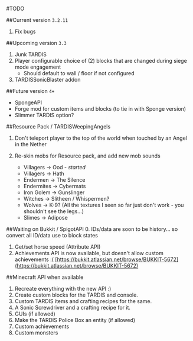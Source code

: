 #TODO

##Current version `3.2.11`
1. Fix bugs

##Upcoming version `3.3`
1. Junk TARDIS
2. Player configurable choice of (2) blocks that are changed during siege mode engagement
   * Should default to wall / floor if not configured
3. TARDISSonicBlaster addon

##Future version `4+`
* SpongeAPI
* Forge mod for custom items and blocks (to tie in with Sponge version)
* Slimmer TARDIS option?

##Resource Pack / TARDISWeepingAngels

1. Don't teleport player to the top of the world when touched by an Angel in the Nether
2. Re-skin mobs for Resource pack, and add new mob sounds

   * Villagers -> Ood - _started_
   * Villagers -> Hath
   * Endermen -> The Silence
   * Endermites -> Cybermats
   * Iron Golem -> Gunslinger
   * Witches -> Slitheen / Whispermen?
   * Wolves -> K-9? (All the textures I seen so far just don't work - you shouldn't see the legs...)
   * Slimes -> Adipose

##Waiting on Bukkit / SpigotAPI
0. IDs/data are soon to be history... so convert all ID/data use to block states 
1. Get/set horse speed (Attribute API)
2. Achievements API is now available, but doesn't allow custom achievements :( [https://bukkit.atlassian.net/browse/BUKKIT-5672](https://bukkit.atlassian.net/browse/BUKKIT-5672)

##Minecraft API when available
1. Recreate everything with the new API :)
2. Create custom blocks for the TARDIS and console.
3. Custom TARDIS items and crafting recipes for the same.
4. A Sonic Screwdriver and a crafting recipe for it.
5. GUIs (if allowed)
6. Make the TARDIS Police Box an entity (if allowed)
7. Custom achievements
8. Custom monsters
